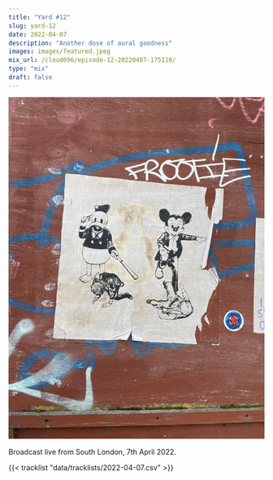 ```yaml
---
title: "Yard #12"
slug: yard-12
date: 2022-04-07
description: "Another dose of aural goodness"
images: images/featured.jpeg
mix_url: /cloud696/episode-12-20220407-175110/
type: "mix"
draft: false
---
```


![artwork](images/featured.jpeg)

Broadcast live from South London, 7th April 2022.

{{< tracklist "data/tracklists/2022-04-07.csv" >}}
